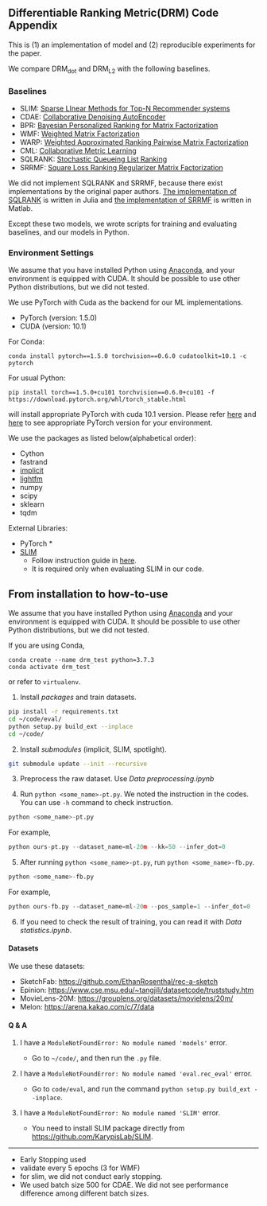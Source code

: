## Differentiable Ranking Metric(DRM) Code Appendix

This is (1) an implementation of model and (2) reproducible experiments for the paper.

 We compare DRM<sub>dot</sub> and DRM<sub>L2</sub> with the following baselines.

### Baselines
- SLIM: [Sparse LInear Methods for Top-N Recommender systems](http://glaros.dtc.umn.edu/gkhome/node/774)
- CDAE: [Collaborative Denoising AutoEncoder](https://dl.acm.org/doi/10.1145/2835776.2835837)
- BPR: [Bayesian Personalized Ranking for Matrix Factorization](https://arxiv.org/abs/1205.2618)
- WMF: [Weighted Matrix Factorization](http://yifanhu.net/PUB/cf.pdf)
- WARP: [Weighted Approximated Ranking Pairwise Matrix Factorization](https://static.googleusercontent.com/media/research.google.com/en//pubs/archive/41534.pdf)
- CML: [Collaborative Metric Learning](http://www.cs.cornell.edu/~ylongqi/paper/HsiehYCLBE17.pdf)
- SQLRANK: [Stochastic Queueing List Ranking](https://arxiv.org/abs/1803.00114)
- SRRMF: [Square Loss Ranking Regularizer Matrix Factorization](https://github.com/HERECJ/recsys/tree/master/alg/discrete/SRRMF)

We did not implement SQLRANK and SRRMF, because there exist implementations by the original paper authors.
[The implementation of SQLRANK](https://github.com/wuliwei9278/SQL-Rank) is written in Julia and [the implementation of SRRMF](https://github.com/HERECJ/recsys/tree/master/alg/discrete/SRRMF) is written in Matlab.

Except these two models, we wrote scripts for training and evaluating baselines, and our models in Python.


### Environment Settings
We assume that you have installed Python using [Anaconda](https://docs.anaconda.com/anaconda/install/), and your environment is equipped with CUDA. It should be possible to use other Python distributions, but we did not tested.

We use PyTorch with Cuda as the backend for our ML implementations.
 * PyTorch (version: 1.5.0)
 * CUDA (version: 10.1)

For Conda:
```
conda install pytorch==1.5.0 torchvision==0.6.0 cudatoolkit=10.1 -c pytorch
```

For usual Python:
```
pip install torch==1.5.0+cu101 torchvision==0.6.0+cu101 -f https://download.pytorch.org/whl/torch_stable.html
```

will install appropriate PyTorch with cuda 10.1 version. Please refer [here](https://pytorch.org/get-started/locally/) and [here](https://pytorch.org/get-started/previous-versions/) to see appropriate PyTorch version for your environment.


We use the packages as listed below(alphabetical order):
 * Cython
 * fastrand
 * [implicit](https://github.com/benfred/implicit)
 * [lightfm](https://github.com/lyst/lightfm)
 * numpy
 * scipy
 * sklearn
 * tqdm

External Libraries:
* PyTorch
  *
* [SLIM](https://github.com/KarypisLab/SLIM)
  * Follow instruction guide in [here](https://github.com/KarypisLab/SLIM/).
  * It is required only when evaluating SLIM in our code.




From installation to how-to-use
---------------
We assume that you have installed Python using [Anaconda](https://docs.anaconda.com/anaconda/install/) and your environment is equipped with CUDA. It should be possible to use other Python distributions, but we did not tested.

If you are using Conda,
```
conda create --name drm_test python=3.7.3
conda activate drm_test
```
or refer to `virtualenv`.

1. Install *packages* and train datasets.
```bash
pip install -r requirements.txt
cd ~/code/eval/
python setup.py build_ext --inplace
cd ~/code/
```

2. Install *submodules* (implicit, SLIM, spotlight).
```bash
git submodule update --init --recursive
```

3. Preprocess the raw dataset. Use *Data preprocessing.ipynb*

4. Run `python <some_name>-pt.py`.
We noted the instruction in the codes. You can use `-h` command to check instruction.
```python
python <some_name>-pt.py
```

For example,
```python
python ours-pt.py --dataset_name=ml-20m --kk=50 --infer_dot=0
```

5. After running `python <some_name>-pt.py`, run `python <some_name>-fb.py`.
```python
python <some_name>-fb.py
```

For example,
```python
python ours-fb.py --dataset_name=ml-20m --pos_sample=1 --infer_dot=0
```

6. If you need to check the result of training, you can read it with *Data statistics.ipynb*.


#### Datasets
We use these datasets:

 * SketchFab: https://github.com/EthanRosenthal/rec-a-sketch
 * Epinion: https://www.cse.msu.edu/~tangjili/datasetcode/truststudy.htm
 * MovieLens-20M: https://grouplens.org/datasets/movielens/20m/
 * Melon: https://arena.kakao.com/c/7/data

#### Q & A
1. I have a `ModuleNotFoundError: No module named 'models'` error.
   * Go to `~/code/`, and then run the `.py` file.

2. I have a `ModuleNotFoundError: No module named 'eval.rec_eval'` error.
   * Go to `code/eval`, and run the command `python setup.py build_ext --inplace`.

3. I have a `ModuleNotFoundError: No module named 'SLIM'` error.
   * You need to install SLIM package directly from https://github.com/KarypisLab/SLIM.

--------
- Early Stopping used
- validate every 5 epochs (3 for WMF)
- for slim, we did not conduct early stopping.
- We used batch size 500 for CDAE. We did not see performance difference among different batch sizes.